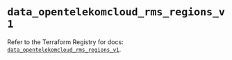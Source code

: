 # `data_opentelekomcloud_rms_regions_v1`

Refer to the Terraform Registry for docs: [`data_opentelekomcloud_rms_regions_v1`](https://registry.terraform.io/providers/opentelekomcloud/opentelekomcloud/1.36.48/docs/data-sources/rms_regions_v1).

